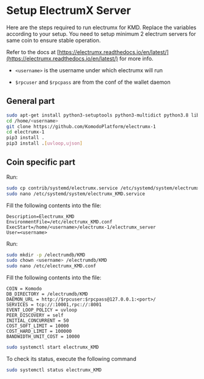 # Setup ElectrumX Server

Here are the steps required to run electrumx for KMD. Replace the variables according to your setup. You need to setup minimum 2 electrum servers for same coin to ensure stable operation.

Refer to the docs at [https://electrumx.readthedocs.io/en/latest/](https://electrumx.readthedocs.io/en/latest/) for more info.

- `<username>` is the username under which electrumx will run

- `$rpcuser` and `$rpcpass` are from the conf of the wallet daemon

## General part

```bash
sudo apt-get install python3-setuptools python3-multidict python3.8 libleveldb-dev
cd /home/<username>
git clone https://github.com/KomodoPlatform/electrumx-1
cd electrumx-1
pip3 install .
pip3 install .[uvloop,ujson]
```

## Coin specific part

Run:

```bash
sudo cp contrib/systemd/electrumx.service /etc/systemd/system/electrumx_KMD.service
sudo nano /etc/systemd/system/electrumx_KMD.service
```

Fill the following contents into the file:

```
Description=Electrumx_KMD
EnvironmentFile=/etc/electrumx_KMD.conf
ExecStart=/home/<username>/electrumx-1/electrumx_server
User=<username>
```

Run:

```bash
sudo mkdir -p /electrumdb/KMD
sudo chown <username> /electrumdb/KMD
sudo nano /etc/electrumx_KMD.conf
```

Fill the following contents into the file:

```
COIN = Komodo
DB_DIRECTORY = /electrumdb/KMD
DAEMON_URL = http://$rpcuser:$rpcpass@127.0.0.1:<port>/
SERVICES = tcp://:10001,rpc://:8001
EVENT_LOOP_POLICY = uvloop
PEER_DISCOVERY = self
INITIAL_CONCURRENT = 50
COST_SOFT_LIMIT = 10000
COST_HARD_LIMIT = 100000
BANDWIDTH_UNIT_COST = 10000
```

```bash
sudo systemctl start electrumx_KMD
```

To check its status, execute the following command 

```bash
sudo systemctl status electrumx_KMD
```
